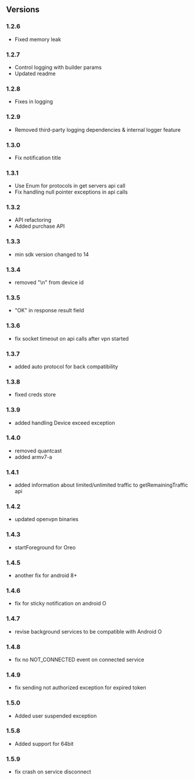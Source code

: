 ## Versions

### 1.2.6
 - Fixed memory leak
### 1.2.7
 - Control logging with builder params
 - Updated readme

### 1.2.8
 - Fixes in logging
### 1.2.9
 - Removed third-party logging dependencies & internal logger feature

### 1.3.0
 - Fix notification title
### 1.3.1
 - Use Enum for protocols in get servers api call
 - Fix handling null pointer exceptions in api calls
### 1.3.2
 - API refactoring
 - Added purchase API

### 1.3.3
- min sdk version changed to 14

### 1.3.4
- removed "\n" from device id

### 1.3.5
- "OK" in response result field

### 1.3.6
- fix socket timeout on api calls after vpn started

### 1.3.7

- added auto protocol for back compatibility

### 1.3.8

- fixed creds store

### 1.3.9

- added handling Device exceed exception

### 1.4.0

- removed quantcast
- added armv7-a

### 1.4.1

- added information about limited/unlimited traffic to getRemainingTraffic api

### 1.4.2

- updated openvpn binaries

### 1.4.3

- startForeground for Oreo

### 1.4.5

- another fix for android 8+

### 1.4.6

- fix for sticky notification on android O

### 1.4.7

- revise background services to be compatible with Android O

### 1.4.8

- fix no NOT_CONNECTED event on connected service

### 1.4.9

- fix sending not authorized exception for expired token

### 1.5.0

- Added user suspended exception

### 1.5.8

- Added support for 64bit

### 1.5.9

- fix crash on service disconnect 
